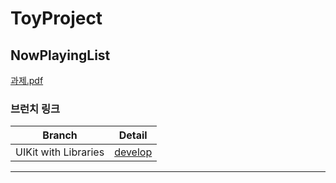 # ToyProject

## NowPlayingList
[과제.pdf](https://github.com/Keeplo/NowPlayingList/files/8281939/default.pdf)

### 브런치 링크
|Branch|Detail|
|:---:|:---:|
|UIKit with Libraries|[develop](https://github.com/Keeplo/NowPlayingList/tree/develop)|

---

